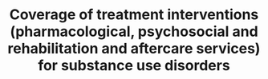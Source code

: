 ﻿---
title: 'Coverage  of  treatment  interventions  (pharmacological,  psychosocial  and  rehabilitation  and  aftercare  services)  for  substance  use  disorders'
permalink: /3-5-1/
sdg_goal: 3
layout: indicator
indicator: 3.5.1
indicator_variable: null
graph: null
graph_title: null
graph_type_description: null
graph_status_notes: checking
variable_description: null
variable_notes: null
un_designated_tier: '3'
un_custodial_agency: 'WHO  UNODC'
target_id: '3.5'
has_metadata: true
rationale_interpretation: 'Strengthening  the  treatment  services  entails  providing  a  comprehensive  set  of  evidence  based  interventions  (that  have  been  laid  down  in  the  international  standards  and  guidelines)  that  are  available  and  accessible  to  all  population  groups  in  need  of  these  interventions  or  services.  The  indicator  will  inform  the  extent  to  which  a  range  of  evidence  based  interventions  for  treatment  of  substance  use  disorder  are  available  and  are  accessed  by  the  population  in  need  for  these  in  a  country,  regional  or  globally.  For  instance  currently  UNODC  estimates  that  globally  one  out  of  6  people  with  drug  use  disorders  have  access  to  or  provided  drug  treatment  services  (World  Drug  Report  2014).'
goal_meta_link: 'http://unstats.un.org/sdgs/files/metadata-compilation/Metadata-Goal-3.pdf'
goal_meta_link_page: 14
indicator_name: 'Coverage  of  treatment  interventions  (pharmacological,  psychosocial  and  rehabilitation  and  aftercare  services)  for  substance  use  disorders'
target: 'Strengthen  the  prevention  and  treatment  of  substance  abuse,  including  narcotic  drug  abuse  and  harmful  use  of  alcohol.'
indicator_definition: "Treatment  of  substance  use  disorder  as  defined  by  the  Political  Declaration  and  Plan  of  Action  on  International  Cooperation  Towards  an  integrated  and  Balanced  Strategy  to  Counter  the  World  Drug  Problem,  High  Level  Segment,  Commission  on  Narcotic  Drugs,  Vienna  11-  12  March  2009.  Comprehensive  treatment  system  offering  a  wide  range  of  integrated  pharmacological  (such  as  detoxification  and  opioid  agonist  and  antagonist  maintenance)  and  psychosocial  (such  as  counselling,  cognitive  behavioural  therapy  and  social  support)  interventions  based  on  scientific  evidence  and  focused  on  the  process  of  rehabilitation,  recovery  and  social  reintegration  (Plan  of  Action,  Para  4:h)  Services  for  the  treatment  of  drug  disorders  are  part  of  clinical  responses  to  substancerelated  disorders.  Such  services  are  aimed  at  stopping  or  reducing  the  effects  of  acute  intoxication,  managing  withdrawal  symptoms  during  detoxification,  preventing  relapse  and  dealing  with  long-term  psychological  and  behavioural  symptoms..  (E/NR/2014/2)1  Substance  use  disorders,  occur  when  the  recurrent  use  of  alcohol  and/or  drugs  causes  clinically  and  functionally  significant  impairment,  such  as  health  problems,  disability,  and  failure  to  meet  major  responsibilities  at  work,  school,  or  home.  According  to  the  DSM-5,  a  diagnosis  of  substance  use  disorder  is  based  on  evidence  of  impaired  control,  social  impairment,  risky  use,  and  pharmacological  criteria.  (DSM  V)  Pharmacological  Interventions  include  cluster  of  interventions  such  as  detoxification,  ,  opioid  antagonist  therapy,  and  opioid  maintenance  therapy  (E/NR/2014/2)  \tDetoxification  refers  to  a  process  carried  out  in  a  safe  and  effective  manner  aimed  at  eliminating  or  minimizing  withdrawal  symptoms  that  occur  after  drugs  are  no  longer  taken  (WHO).  \tOpioid  maintenance  therapy  refers  to  the  regular  administration  of  a  long-acting  opioid  agonist  to  stabilize  the  patient  without  applying  tapering  dosage  schedules.  (WHO,  UNODC,  UNAIDS  Technical  Guide  for  Countries  to  Set  Targets  for  Universal  Access  to  HIV  Prevention,  Treatment  and  Care  for  Injecting  Drug  Users  (WHO,  Geneva,  2009)  \tOpioid  antagonist  maintenance  treatment  refers  to  the  regular  administration  of  a  long-acting  opioid  antagonist  to  block  opioid  receptors  and  avoid  any  opioid  effect  (adapted  from  WHO,  2009).  Psychosocial  cluster  of  interventions  such  as  treatment  planning,  counselling,  peer  support  groups,  screening/brief  intervention,  contingency  management,  cognitive  behavioural  therapy,  treatment  of  comorbidity,  motivational  interviewing.  \tTreatment  planning  refers  to  the  development  of  a  written  description  of  the  treatment  to  be  provided  and  its  anticipated  course.  Such  planning  is  done  with  the  patient  by  establishing  goals  based  on  the  patients  identified  needs  and  setting  interventions  to  meet  those  goals  (UNODC,  Principles  of  Drug  Dependence  Treatment:  Discussion  Paper,  March  2008).  \tCounselling  refers  to  an  intensive  interpersonal  process  aimed  at  assisting  individuals  to  achieve  their  goals  or  function  more  effectively  (WHO).  \tPeer  support  groups  (self-help  groups  such  as  Narcotics  Anonymous)  refers  to  small  groups  of  peers  wishing  to  assist  each  other  in  their  struggle  with  a  particular  problem  (in  the  case  of  Narcotics  Anonymous,  with  drug  dependence)  (WHO).  \tScreening  is  aimed  at  detecting  health  problems  or  risk  factors  at  an  early  stage  before  they  have  caused  serious  disease  or  other  problems  (WHO).  A  brief  intervention  is  a  structured  therapy  of  short  duration  aimed  at  assisting  an  individual  to  cease  or  reduce  the  use  of  a  psychoactive  substance  or  to  deal  with  other  life  issues  (WHO).  \tContingency  management  refers  to  psychosocial  interventions  that  provide  a  system  of  incentives  and  disincentives  designed  to  make  drug  use  less  attractive  and  abstinence  more  attractive  (NIDA).  \tCognitive  behavioural  therapy  refers  to  psychosocial  interventions  aimed  at  helping  patients  recognize,  avoid  and  cope  with  the  situations  in  which  they  are  most  likely  to  use  drugs  (adapted  from  NIDA).  \tMotivational  interviewing  refers  to  a  counselling  and  assessment  technique  that  follows  a  non-confrontational  approach  to  questioning  people  about  difficult  issues  like  alcohol  and  drug  use,  assisting  them  to  make  positive  decisions  aimed  at  reducing  or  stopping  such  use  (ODCCP).  Social  rehabilitation  and  aftercare  include  a  cluster  of  interventions  such  as  vocational  training,  social  assistance,  educational  activities,  rehabilitation  and  aftercare.  \tVocational  training  and  income-generation  support  refers  to  activities  aimed  at  providing  participants  with  the  skills  and  opportunities  to  engage  in  meaningful  employment  and  sustainably  support  themselves  and  their  families.  \tSocial  assistance  refers  to  the  many  ways  in  which  professionals  and  nonprofessionals  can  support  the  social  and  psychological  well-being  of  drug  users  with  a  view  to  improving  both  the  quality  and  duration  of  their  lives  (WHO,  Guidelines  for  the  Psychosocially  Assisted  Pharmacological  Treatment  of  Opioid  Dependence,  2009).  \tEducational  activities  on  the  risks  posed  by  drug  use  refer  to  sessions  aimed  at  informing  and  counselling  people  about  the  consequences  of  drug  use,  in  other  words,  the  ways  in  which  such  use  affects  physical  and  mental  health,  behavioural  control  and  interpersonal  relationships.  In  particular,  these  educational  sessions  should  focus  on  providing  information  about  overdosing,  contracting  infectious  diseases,  developing  cardiovascular,  metabolic  and  psychiatric  disorders  etc.  and  the  benefit  of  abstaining  from  drug  use.  Treatment  methods  and  goals  are  also  explained  in  detail.  \tRehabilitation  and  aftercare  refers  to  the  process  aimed  at  achieving  an  optimal  state  of  health,  psychological  functioning  and  social  well-being  for  individuals  with  a  drugrelated  problem  (WHO).  Coverage  Coverage  describes  the  extent  to  which  an  intervention  is  delivered  to  the  target  population,  that  is,  the  proportion  of  the  target  population  in  need  of  an  intervention  that  actually  gets  it.  Coverage  has  to  be  determined  relative  to  the  national  estimates  of  people  in  need,  e.g.,  people  with  substance  use  disorders,  or  people  vulnerable  to  substance  use.  (Economic  and  Social  Council  (E/NR/2014/2)  Commission  on  Narcotics  Drugs,  Annual  Report  Questionnaire;  Part  2:COMPREHENSIVE  APPROACH  TO  DRUG  DEMAND  AND  SUPPLY  REDUCTION)"
actual_indicator_available: null
actual_indicator_available_description: null
method_of_computation: 'Number  of  people  who  have  received  different  treatment  interventions  in  the  last  year  divided  by  the  actual  number  of  the  target  population  (people  with  substance  use  disorders  measured  as  the  total  number  of  problem  drug  users).The  target  will  be  assessed  through  aggregating  the  information  on  the  type  of  treatment  interventions  and  extent  of  coverage  of  these  for  the  population  in  need.'
comments_and_limitations: null
periodicity: null
time_period: null
unit_of_measure: null
disaggregation_categories: null
disaggregation_geography: null
date_of_national_source_publication: null
date_metadata_updated: null
scheduled_update_by_national_source: null
scheduled_update_by_SDG_team: null
source_agency_staff_name: null
source_agency_staff_email: null
source_agency_survey_dataset: null
source_title: null
source_url: null
source_notes: null
international_and_national_references: null  

---